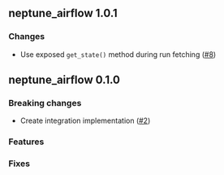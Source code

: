 ## neptune_airflow 1.0.1

### Changes
- Use exposed `get_state()` method during run fetching ([#8](https://github.com/neptune-ai/neptune-airflow/pull/8))


## neptune_airflow 0.1.0

### Breaking changes
- Create integration implementation ([#2](https://github.com/neptune-ai/neptune-airflow/pull/2))

### Features


### Fixes
